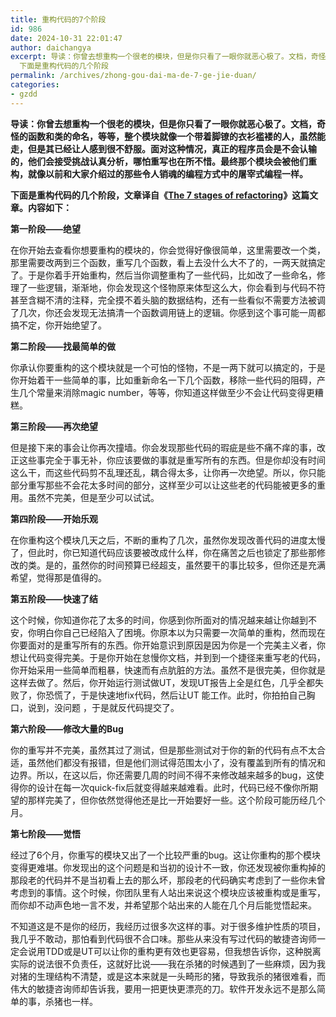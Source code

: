 ```yaml
---
title: 重构代码的7个阶段
id: 986
date: 2024-10-31 22:01:47
author: daichangya
excerpt: 导读：你曾去想重构一个很老的模块，但是你只看了一眼你就恶心极了。文档，奇怪的函数和类的命名，等等，整个模块就像一个带着脚镣的衣衫褴褛的人，虽然能走，但是其已经让人感到很不舒服。面对这种情况，真正的程序员会是不会认输的，他们会接受挑战认真分析，哪怕重写也在所不惜。最终那个模块会被他们重构，就像以前和大家介绍过的那些令人销魂的编程方式中的屠宰式编程一样。
  下面是重构代码的几个阶段
permalink: /archives/zhong-gou-dai-ma-de-7-ge-jie-duan/
categories:
- gzdd
---
```


**导读：你曾去想重构一个很老的模块，但是你只看了一眼你就恶心极了。文档，奇怪的函数和类的命名，等等，整个模块就像一个带着脚镣的衣衫褴褛的人，虽然能走，但是其已经让人感到很不舒服。面对这种情况，真正的程序员会是不会认输的，他们会接受挑战认真分析，哪怕重写也在所不惜。最终那个模块会被他们重构，就像以前和大家介绍过的那些令人销魂的编程方式中的屠宰式编程一样。**

**下面是重构代码的几个阶段，文章译自《**[**The 7 stages of refactoring**](http://norsedev.blogspot.com/2011/08/n-stages-of-refactoring.html)**》这篇文章。内容如下：**

**第一阶段——绝望**

在你开始去查看你想要重构的模块的，你会觉得好像很简单，这里需要改一个类，那里需要改两到三个函数，重写几个函数，看上去没什么大不了的，一两天就搞定了。于是你着手开始重构，然后当你调整重构了一些代码，比如改了一些命名，修理了一些逻辑，渐渐地，你会发现这个怪物原来体型这么大，你会看到与代码不符甚至含糊不清的注释，完全摸不着头脑的数据结构，还有一些看似不需要方法被调了几次，你还会发现无法搞清一个函数调用链上的逻辑。你感到这个事可能一周都搞不定，你开始绝望了。

**第二阶段——找最简单的做**

你承认你要重构的这个模块就是一个可怕的怪物，不是一两下就可以搞定的，于是你开始着干一些简单的事，比如重新命名一下几个函数，移除一些代码的阻碍，产生几个常量来消除magic number，等等，你知道这样做至少不会让代码变得更糟糕。

**第三阶段——再次绝望**

但是接下来的事会让你再次撞墙。你会发现那些代码的瑕疵是些不痛不痒的事，改正这些事完全于事无补，你应该要做的事就是重写所有的东西。但是你却没有时间这么干，而这些代码剪不乱理还乱，耦合得太多，让你再一次绝望。所以，你只能部分重写那些不会花太多时间的部分，这样至少可以让这些老的代码能被更多的重用。虽然不完美，但是至少可以试试。

**第四阶段——开始乐观**

在你重构这个模块几天之后，不断的重构了几次，虽然你发现改善代码的进度太慢了，但此时，你已知道代码应该要被改成什么样，你在痛苦之后也锁定了那些那修改的类。是的，虽然你的时间预算已经超支，虽然要干的事比较多，但你还是充满希望，觉得那是值得的。

**第五阶段——快速了结**

这个时候，你知道你花了太多的时间，你感到你所面对的情况越来越让你越到不安，你明白你自己已经陷入了困境。你原本以为只需要一次简单的重构，然而现在你要面对的是重写所有的东西。你开始意识到原因是因为你是一个完美主义者，你想让代码变得完美。于是你开始在怠慢你文档，并到到一个捷径来重写老的代码，你开始采用一些简单而粗暴，快速而有点肮脏的方法。虽然不是很完美，但你就是这样去做了。然后，你开始运行测试做UT，发现UT报告上全是红色，几乎全都失败了，你恐慌了，于是快速地fix代码，然后让UT 能工作。此时，你拍拍自己胸口，说到，没问题 ，于是就反代码提交了。

**第六阶段——修改大量的Bug**

你的重写并不完美，虽然其过了测试，但是那些测试对于你的新的代码有点不太合适，虽然他们都没有报错，但是他们测试得范围太小了，没有覆盖到所有的情况和边界。所以，在这以后，你还需要几周的时间不得不来修改越来越多的bug，这使得你的设计在每一次quick-fix后就变得越来越难看。此时，代码已经不像你所期望的那样完美了，但你依然觉得他还是比一开始要好一些。这个阶段可能历经几个月。

**第七阶段——觉悟**

经过了6个月，你重写的模块又出了一个比较严重的bug。这让你重构的那个模块变得更难堪。你发现出的这个问题是和当初的设计不一致，你还发现被你重构掉的那段老的代码并不是当初看上去的那么坏，那段老的代码确实考虑到了一些你未曾考虑到的事情。这个时候，你团队里有人站出来说这个模块应该被重构或是重写，而你却不动声色地一言不发，并希望那个站出来的人能在几个月后能觉悟起来。

不知道这是不是你的经历，我经历过很多次这样的事。对于很多维护性质的项目，我几乎不敢动，那怕看到代码很不合口味。那些从来没有写过代码的敏捷咨询师一定会说用TDD或是UT可以让你的重构更有效也更容易，但我想告诉你，这种脱离实际的说法很不负责任，这就好比说——我在杀猪的时候遇到了一些麻烦，因为我对猪的生理结构不清楚，或是这本来就是一头畸形的猪，导致我杀的猪很难看，而伟大的敏捷咨询师却告诉我，要用一把更快更漂亮的刀。软件开发永远不是那么简单的事，杀猪也一样。